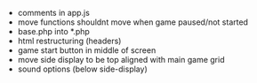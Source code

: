 - comments in app.js
- move functions shouldnt move when game paused/not started
- base.php into *.php <!-- if you can even get it to work with xampp -->
- html restructuring (headers)
- game start button in middle of screen
- move side display to be top aligned with main game grid
- sound options (below side-display)